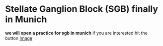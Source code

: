 # Stellate Ganglion Block (SGB) finally in Munich

**we will open a practice for sgb in munich**
if you are interested hit the button
[Image](src)

